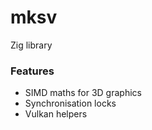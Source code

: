 # mksv

Zig library

### Features

- SIMD maths for 3D graphics
- Synchronisation locks
- Vulkan helpers
